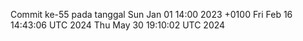 Commit ke-55 pada tanggal Sun Jan 01 14:00 2023 +0100
Fri Feb 16 14:43:06 UTC 2024
Thu May 30 19:10:02 UTC 2024
